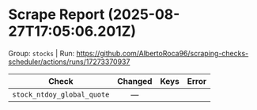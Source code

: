 # Scrape Report (2025-08-27T17:05:06.201Z)

Group: `stocks`  |  Run: https://github.com/AlbertoRoca96/scraping-checks-scheduler/actions/runs/17273370937

| Check | Changed | Keys | Error |
|---|:---:|:--|:--|
| `stock_ntdoy_global_quote` | — |  |  |
